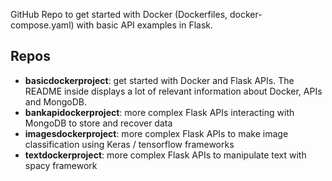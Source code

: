 GitHub Repo to get started with Docker (Dockerfiles, docker-compose.yaml) with basic API examples in Flask.

## Repos 

- **basicdockerproject**: get started with Docker and Flask APIs. The README inside displays a lot of relevant information about Docker, APIs and MongoDB.
- **bankapidockerproject**: more complex Flask APIs interacting with MongoDB to store and recover data
- **imagesdockerproject**: more complex Flask APIs to make image classification using Keras / tensorflow frameworks
- **textdockerproject**: more complex Flask APIs to manipulate text with spacy framework
